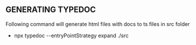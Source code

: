 ## GENERATING TYPEDOC
Following command will generate html files with docs to ts files in src folder
- npx typedoc --entryPointStrategy expand ./src
